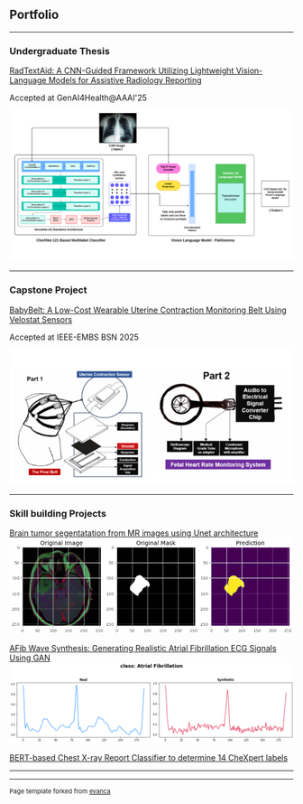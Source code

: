 ## Portfolio

---

### Undergraduate Thesis

[RadTextAid: A CNN-Guided Framework Utilizing Lightweight Vision-Language Models for Assistive Radiology Reporting](https://openreview.net/forum?id=qMf7t1RvWW)

Accepted at GenAI4Health@AAAI'25

<img src="images/Model_CXR.png?raw=true"/>

---
### Capstone Project
[BabyBelt: A Low-Cost Wearable Uterine Contraction Monitoring Belt Using Velostat Sensors](/pdf/Team_BabyBelt.pdf)

Accepted at IEEE-EMBS BSN 2025

<img src="images/babybelt.jpg?raw=true"/>

---
### Skill building Projects
[Brain tumor segentatation from MR images using Unet architecture](https://github.com/mwnafee/brain-tumor-mri-segmentation)
<img src="images/brain-mri.png?raw=true"/>

[AFib Wave Synthesis: Generating Realistic Atrial Fibrillation ECG Signals Using GAN](https://github.com/mwnafee/AFib-Wave-Synthesis-Generating-Realistic-Atrial-Fibrillation-ECG-Signals-Using-GAN)
<img src="images/ecg_gan.png?raw=true"/>

[BERT-based Chest X-ray Report Classifier to determine 14 CheXpert labels](https://github.com/mwnafee/cxr-text-label-classifier)


---






---
<p style="font-size:11px">Page template forked from <a href="https://github.com/evanca/quick-portfolio">evanca</a></p>
<!-- Remove above link if you don't want to attibute -->
